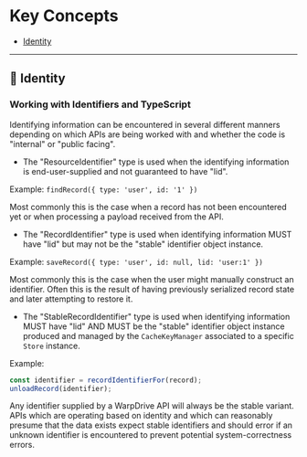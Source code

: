 # Key Concepts

- [Identity](#-identity)

-------------

## 🔸 Identity

### Working with Identifiers and TypeScript

Identifying information can be encountered in several different manners depending on which APIs are being worked with and whether the code is "internal" or "public facing".

* The "ResourceIdentifier" type is used when the identifying information is end-user-supplied and not guaranteed to have "lid".

Example: `findRecord({ type: 'user', id: '1' })`

Most commonly this is the case when a record has not been encountered yet or when processing a payload received from the API.

* The "RecordIdentifier" type is used when identifying information MUST have "lid" but may not be the "stable" identifier object instance.

Example: `saveRecord({ type: 'user', id: null, lid: 'user:1' })`

Most commonly this is the case when the user might manually construct an identifier. Often this is the result of having previously serialized record state and later attempting to restore it.

* The "StableRecordIdentifier" type is used when identifying information MUST have "lid" AND MUST be the "stable" identifier object
instance produced and managed by the `CacheKeyManager` associated to a
specific `Store` instance.

Example:

```ts
const identifier = recordIdentifierFor(record);
unloadRecord(identifier);
```

Any identifier supplied by a WarpDrive API will always be the stable variant. APIs which are operating based on identity and which can reasonably presume that the data exists expect stable identifiers and should error if an unknown identifier is encountered to prevent potential system-correctness errors.
